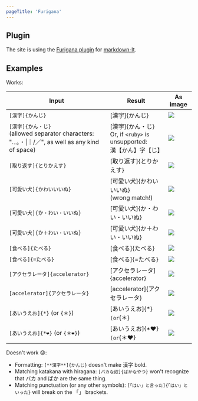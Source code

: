 ```yaml
---
pageTitle: 'Furigana'
---
```


## Plugin

The site is using the [Furigana plugin](https://github.com/iltrof/furigana-markdown-it) for [markdown-It](https://github.com/markdown-it/markdown-it).

## Examples

Works:

| Input                                                                                                | Result                                                                    | As image                                                                             |
| ---------------------------------------------------------------------------------------------------- | ------------------------------------------------------------------------- | ------------------------------------------------------------------------------------ |
| `[漢字]{かんじ}`                                                                                     | [漢字]{かんじ}                                                            | ![](https://raw.githubusercontent.com/iltrof/furigana-markdown-it/master/img/1.png)  |
| `[漢字]{かん・じ}`<br>(allowed separator characters: ".．。・\|｜/／", as well as any kind of space) | [漢字]{かん・じ}<br>Or, if `<ruby>` is unsupported:<br>漢【かん】字【じ】 | ![](https://raw.githubusercontent.com/iltrof/furigana-markdown-it/master/img/2.png)  |
| `[取り返す]{とりかえす}`                                                                             | [取り返す]{とりかえす}                                                    | ![](https://raw.githubusercontent.com/iltrof/furigana-markdown-it/master/img/3.png)  |
| `[可愛い犬]{かわいいいぬ}`                                                                           | [可愛い犬]{かわいいいぬ}<br>(wrong match!)                                | ![](https://raw.githubusercontent.com/iltrof/furigana-markdown-it/master/img/4.png)  |
| `[可愛い犬]{か・わい・いいぬ}`                                                                       | [可愛い犬]{か・わい・いいぬ}                                              | ![](https://raw.githubusercontent.com/iltrof/furigana-markdown-it/master/img/5.png)  |
| `[可愛い犬]{か＋わい・いいぬ}`                                                                       | [可愛い犬]{か＋わい・いいぬ}                                              | ![](https://raw.githubusercontent.com/iltrof/furigana-markdown-it/master/img/6.png)  |
| `[食べる]{たべる}`                                                                                   | [食べる]{たべる}                                                          | ![](https://raw.githubusercontent.com/iltrof/furigana-markdown-it/master/img/7.png)  |
| `[食べる]{=たべる}`                                                                                  | [食べる]{=たべる}                                                         | ![](https://raw.githubusercontent.com/iltrof/furigana-markdown-it/master/img/8.png)  |
| `[アクセラレータ]{accelerator}`                                                                      | [アクセラレータ]{accelerator}                                             | ![](https://raw.githubusercontent.com/iltrof/furigana-markdown-it/master/img/9.png)  |
| `[accelerator]{アクセラレータ}`                                                                      | [accelerator]{アクセラレータ}                                             | ![](https://raw.githubusercontent.com/iltrof/furigana-markdown-it/master/img/10.png) |
| `[あいうえお]{*}` (or `{＊}`)                                                                        | [あいうえお]{\*}`(or`{＊}                                                 | ![](https://raw.githubusercontent.com/iltrof/furigana-markdown-it/master/img/11.png) |
| `[あいうえお]{*❤}` (or `{＊❤}`)                                                                      | [あいうえお]{\*❤}`(or`{＊❤}                                               | ![](https://raw.githubusercontent.com/iltrof/furigana-markdown-it/master/img/12.png) |

Doesn't work 😞:

- Formatting: `[**漢字**]{かんじ}` doesn't make 漢字 bold.
- Matching katakana with hiragana: `[バカな奴]{ばかなやつ}` won't recognize that バカ and ばか are the same thing.
- Matching punctuation (or any other symbols): `[「はい」と言った]{「はい」といった}` will break on the 「」 brackets.
